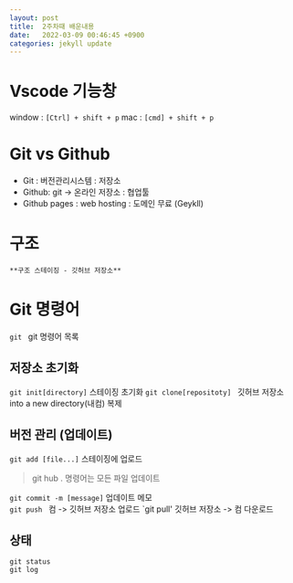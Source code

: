 ```yaml
---
layout: post
title:  2주차때 배운내용
date:   2022-03-09 00:46:45 +0900
categories: jekyll update
---
```


# Vscode 기능창

window : `[Ctrl] + shift + p`
mac : `[cmd] + shift + p`

# Git vs Github

* Git : 버전관리시스템 : 저장소
* Github: git -> 온라인 저장소 : 협업툴 
* Github pages : web hosting : 도메인 무료 (Geykll)

# 구조

	**구조 스테이징 - 깃허브 저장소**

# Git 명령어

`git ` git 명령어 목록

## 저장소 초기화  
`git init[directory]`   스테이징 초기화
`git clone[repositoty] ` 깃허브 저장소 into a new directory(내컴) 복제

## 버전 관리 (업데이트)
`git add [file...]`  스테이징에 업로드   
> git hub . 명령어는 모든 파일 업데이트  

`git commit -m [message]`  업데이트 메모  
`git push ` 컴 -> 깃허브 저장소 업로드
`git pull' 깃허브 저장소 -> 컴 다운로드
 
## 상태 
`git status`  
`git log`






